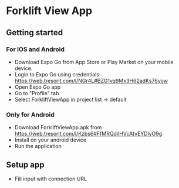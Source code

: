 # Forklift View App

## Getting started
 ### For IOS and Android
  - Download Expo Go from App Store or Play Market on your mobile device.
  - Login to Expo Go using credentials:
    https://web.tresorit.com/l/NGr4L#BZG1vq9Mx3H62adKs76yow
  - Open Expo Go app
  - Go to "Profile" tab
  - Select ForkliftViewApp in project list -> default
 
 ### Only for Android
 - Download ForkliftViewApp.apk from https://web.tresorit.com/l/Kzbs6#FfMRQdiIHVcAtvEYDlyO9g
 - Install on your android device
 - Run the application
 
## Setup app
 - Fill input with connection URL
